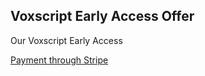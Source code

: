 
<h2>Voxscript Early Access Offer</h2>
<p>Our Voxscript Early Access</p>
<a id="offer-link" href="#">Payment through Stripe</a>

<script>
         window.onload = function() {
             // Function to get URL parameters
             function getParameterByName(name, url = window.location.href) {
                 name = name.replace(/[\[\]]/g, '\\$&');
                 var regex = new RegExp('[?&]' + name + '(=([^&#]*)|&|#|$)'),
                     results = regex.exec(url);
                 if (!results) return null;
                 if (!results[2]) return '';
                 return decodeURIComponent(results[2].replace(/\+/g, ' '));
             }
 
             // Get the 'url' parameter
             var encodedUrl = getParameterByName('url');
 
             // Check if the 'url' parameter exists
             if (encodedUrl) {
                 // Decode the URL
                var decodedUrl = decodeURIComponent(encodedUrl);
                document.getElementById('offer-link').href = decodedUrl;
                document.getElementById('offer-box').style.display = 'block';
 
                 // Redirect to the URL
                 window.location.href = decodedUrl;
             } else {
                 // If no URL is provided, you can redirect to a default page or show an error
                 console.log('No URL provided');
             }
         };
</script>

<svg fill="none" viewBox="0 0 600 300" width="600" height="300" xmlns="http://www.w3.org/2000/svg">
  <foreignObject width="100%" height="100%">
    <div xmlns="http://www.w3.org/1999/xhtml">
       <style>
        .offer-box {
            border: 2px solid #4CAF50;
            border-radius: 5px;
            padding: 20px;
            margin: 20px;
            text-align: center;
            background-color: #f2f2f2;
        }

        .offer-box a {
            color: #4CAF50;
            font-weight: bold;
            text-decoration: none;
        }

        .offer-box a:hover {
            text-decoration: underline;
        }
    </style>

 <div id="offer-box" class="offer-box" style="display:none;">
        <h2>Voxscript Early Access Offer</h2>
        <p>Exclusive access just a click away!</p>
        <a id="offer-link" href="#">Access Now</a>
    </div>
  </foreignObject>
</svg>
